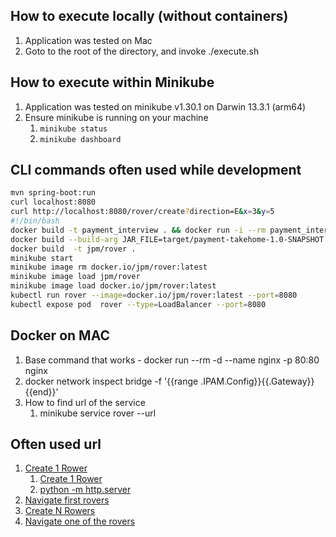 ## How to execute locally (without containers)

1. Application was tested on Mac
2. Goto to the root of the directory, and invoke ./execute.sh


## How to execute within Minikube
1. Application was tested on minikube v1.30.1 on Darwin 13.3.1 (arm64)
2. Ensure minikube is running on your machine
   1. ```minikube status```
   2. ```minikube dashboard```



## CLI commands often used while development
```bash
mvn spring-boot:run
curl localhost:8080
curl http://localhost:8080/rover/create?direction=E&x=3&y=5
#!/bin/bash
docker build -t payment_interview . && docker run -i --rm payment_interview /app/build/payment_interview
docker build --build-arg JAR_FILE=target/payment-takehome-1.0-SNAPSHOT.jar -t jpm/roverApp .
docker build  -t jpm/rover .
minikube start 
minikube image rm docker.io/jpm/rover:latest
minikube image load jpm/rover
minikube image load docker.io/jpm/rover:latest
kubectl run rover --image=docker.io/jpm/rover:latest --port=8080
kubectl expose pod  rover --type=LoadBalancer --port=8080 
```

## Docker on MAC

1. Base command that works -  docker run --rm -d --name nginx -p 80:80 nginx
2. docker network inspect bridge -f '{{range .IPAM.Config}}{{.Gateway}}{{end}}'
3. How to find url of the service
   1. minikube service rover --url

## Often used url

1. [Create 1 Rower](http://127.0.0.1:56172/rover/create?direction=E&x=3&y=5)
   1. [Create 1 Rower](http://127.0.0.1:56172/rover/create?direction=E&x=3&y=5)
   2. [python -m http.server](http://127.0.0.1:8000/rover/create?direction=E&x=3&y=5)
2. [Navigate first rovers](http://127.0.0.1:8080/rover/navigate?id=01&commands=F,F,F,R,F)
3. [Create N Rowers](http://127.0.0.1:8080/rover/createN?n=5)
4. [Navigate one of the rovers](http://127.0.0.1:8080/rover/navigate?id=1&commands=F,F,F,R,F)
